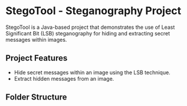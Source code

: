# StegoTool - Steganography Project

StegoTool is a Java-based project that demonstrates the use of Least Significant Bit (LSB) steganography for hiding and extracting secret messages within images.

## Project Features
- Hide secret messages within an image using the LSB technique.
- Extract hidden messages from an image.

## Folder Structure
